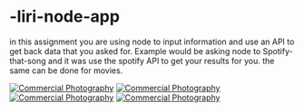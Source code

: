 # -liri-node-app
in this assignment you are using node to input information and use an API to get back data that you asked for.
Example would be asking node to Spotify-that-song and it was use the spotify API to get your results for you.
the same can be done for movies. 


<a href="http://www.freeimagehosting.net/commercial-photography/"><img src="https://i.imgur.com/fXA1b5l.png" alt="Commercial Photography"></a>
<a href="http://www.freeimagehosting.net/commercial-photography/"><img src="https://i.imgur.com/cYMTtMW.png" alt="Commercial Photography"></a>
<a href="http://www.freeimagehosting.net/commercial-photography/"><img src="https://i.imgur.com/9ug4gZp.png" alt="Commercial Photography"></a>
<a href="http://www.freeimagehosting.net/commercial-photography/"><img src="https://i.imgur.com/3MMCn3f.png" alt="Commercial Photography"></a>